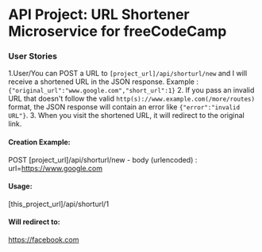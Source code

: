 # API Project: URL Shortener Microservice for freeCodeCamp


### User Stories

1.User/You can POST a URL to `[project_url]/api/shorturl/new` and I will receive a shortened URL in the JSON response. Example : `{"original_url":"www.google.com","short_url":1}`
2. If you pass an invalid URL that doesn't follow the valid `http(s)://www.example.com(/more/routes)` format, the JSON response will contain an error like `{"error":"invalid URL"}`.
3. When you visit the shortened URL, it will redirect to the original link.


#### Creation Example:

POST [project_url]/api/shorturl/new - body (urlencoded) :  url=https://www.google.com

#### Usage:

[this_project_url]/api/shorturl/1

#### Will redirect to:

https://facebook.com